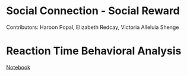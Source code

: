 # Social Connection - Social Reward
Contributors: Haroon Popal, Elizabeth Redcay, Victoria Alleluia Shenge

# Reaction Time Behavioral Analysis
[Notebook](hspopal.github.io/scon_social_reward/code/rt_behavioral/)

